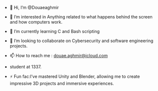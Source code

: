 - 👋 Hi, I’m @Douaeaghmir
- 👀 I’m interested in Anything related to what happens behind the screen and how computers work.
- 🌱 I’m currently learning C and Bash scripting
- 💞️ I’m looking to collaborate on Cybersecurity and software engineering projects.

- 📫 How to reach me : douae.aghmir@icloud.com
- student at 1337.
- ⚡ Fun fac:I’ve mastered Unity and Blender, allowing me to create impressive 3D projects and immersive experiences.

<!---
Douaeaghmir/Douaeaghmir is a ✨ special ✨ repository because its `README.md` (this file) appears on your GitHub profile.
You can click the Preview link to take a look at your changes.
--->
